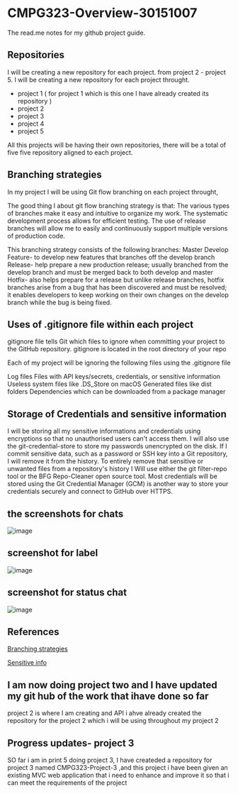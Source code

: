 # CMPG323-Overview-30151007
 The read.me notes for my github project guide.

## Repositories
I will be creating a new repository for each project. from project 2 - project 5.
I will be creating a new repository for each project throught.

* project 1 ( for project 1 which is this one I have already created its repository )
* project 2
* project 3
* project 4
* project 5


All this projects will be having their own repositories, there will be a total of five five repository aligned to each project.

## Branching strategies
In my project I will be using Git flow branching on each project throught,

The good thing I about git flow branching strategy is that:
The various types of branches make it easy and intuitive to organize my work.
The systematic development process allows for efficient testing.
The use of release branches will allow me to easily and continuously support multiple versions of production code.

This branching strategy consists of the following branches:
Master 
Develop
Feature- to develop new features that branches off the develop branch 
Release- help prepare a new production release; usually branched from the develop branch and must be merged back to both develop and master
Hotfix- also helps prepare for a release but unlike release branches, hotfix branches arise from a bug that has been discovered and must be resolved; it enables developers to keep working on their own changes on the develop branch while the bug is being fixed.

## Uses of .gitignore file within each project

gitignore file tells Git which files to ignore when committing your project to the GitHub repository. gitignore is located in the root directory of your repo

Each of my project will  be ignoring the  following files using the  .gitignore file

Log files
Files with API keys/secrets, credentials, or sensitive information
Useless system files like .DS_Store on macOS
Generated files like dist folders
Dependencies which can be downloaded from a package manager

## Storage of Credentials and sensitive information
 I will be storing all my sensitive informations and credentials using encryptions so that no unauthorised users can't access them.
 I will also use the  git-credential-store to store my passwords unencrypted on the disk.
 If I commit sensitive data, such as a password or SSH key into a Git repository, I will  remove it from the history. To entirely remove  that sensitive  or unwanted files from a repository's history I Will use either the git filter-repo tool or the BFG Repo-Cleaner open source tool.
Most credentials will be stored using the Git Credential Manager (GCM) is another way to store your credentials securely and connect to GitHub over HTTPS. 
 ## the screenshots for chats
 ![image](https://user-images.githubusercontent.com/111001425/187912484-2384fba1-821b-4570-948c-c05997d3e9f0.png)
 
 ## screenshot for label
 ![image](https://user-images.githubusercontent.com/111001425/187912870-b33427cc-defb-4ebd-9f1f-4bcd3a410f0a.png)

## screenshot for status chat
![image](https://user-images.githubusercontent.com/111001425/187913335-14067241-3840-434a-bd85-561f67d6fd2a.png)


 ## References
 [Branching strategies](https://www.flagship.io/git-branching-strategies/)
 
 [Sensitive info](https://docs.github.com/en/actions/security-guides/encrypted-secrets)
 
 ## I am now doing project two and I have updated my git hub of the work that ihave done so far
 project 2 is where I am creating and API i ahve already created the repository for the project 2 which i will be using throughout my project 2
 
 ## Progress updates- project 3
 SO far i am in print 5 doing project 3, I have createded a repository for project 3 named CMPG323-Project-3 ,and this project i have been given an existing MVC web application that i need to enhance and improve it so that i can meet the requirements of the project  
